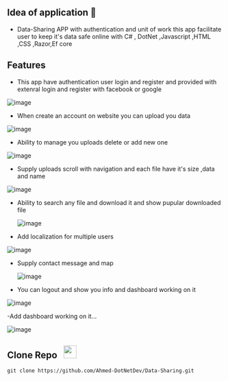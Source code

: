 ## Idea of application 🤔 
- Data-Sharing APP with authentication and unit of work this app facilitate user to keep it's data safe online with C# , DotNet ,Javascript ,HTML ,CSS ,Razor,Ef core

## Features
   - This app have authentication user login and register and provided with extenral login and register with facebook or google
     
![image](https://github.com/Ahmed-DotNetDev/Data-Sharing/assets/118932313/194efc9a-27d7-408c-8c5e-f30894590e7e)

  - When create an account on website you can upload you data
    
![image](https://github.com/Ahmed-DotNetDev/Data-Sharing/assets/118932313/b2ec05eb-b1ee-40cf-a828-58a8fa67625e)

  - Ability to manage you uploads delete or add new one
    
![image](https://github.com/Ahmed-DotNetDev/Data-Sharing/assets/118932313/bd003c68-9d43-4dea-b441-d8dba7ea1742)


  - Supply uploads scroll with navigation and each file have it's size ,data and name
    
![image](https://github.com/Ahmed-DotNetDev/Data-Sharing/assets/118932313/b3ea3d85-6d99-462a-b910-0bac8e0d23fb)

  - Ability to search any file and download it and show pupular downloaded file

    ![image](https://github.com/Ahmed-DotNetDev/Data-Sharing/assets/118932313/bc97c480-6a5d-45ff-8ad6-1e897c980a38)

  - Add localization for multiple users

  ![image](https://github.com/Ahmed-DotNetDev/Data-Sharing/assets/118932313/02c44caa-08e1-45dd-afaa-0cdf6deff94a)

  - Supply contact message and map

    ![image](https://github.com/Ahmed-DotNetDev/Data-Sharing/assets/118932313/0b3402a5-750b-41f4-92ca-32f57e15f593)

  - You can logout and show you info and dashboard working on it

   ![image](https://github.com/Ahmed-DotNetDev/Data-Sharing/assets/118932313/d20091fc-a335-46c2-b2dd-918ea8fb2cd0)

  
  -Add dashboard working on it...

  ![image](https://github.com/Ahmed-DotNetDev/Data-Sharing/assets/118932313/e1be6a18-c269-4e4a-89ba-8715ce0c7e65)


## Clone Repo &nbsp; <img src="https://img.freepik.com/free-icon/arrow-representing-download_318-481.jpg?w=740&t=st=1687601530~exp=1687602130~hmac=2290e674ad8b3cd7ba95b2b62adae2252f300c50fed5e1156fb79c08309ab2c9" width="30px">
```
git clone https://github.com/Ahmed-DotNetDev/Data-Sharing.git
```

